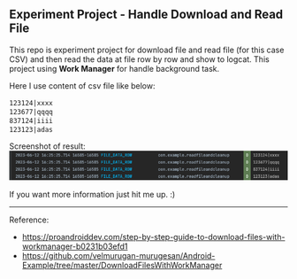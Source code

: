 ## Experiment Project - Handle Download and Read File

This repo is experiment project for download file and read file (for this case CSV) and then read the data at file row by row and show to logcat. This project using **Work Manager** for handle background task.

Here I use content of csv file like below:
```
123124|xxxx
123677|qqqq
837124|iiii
123123|adas
```

Screenshot of result:
![result image](https://github.com/tukangk3tik/handle-download-and-readfile/blob/main/result-image.png?raw=true)

If you want more information just hit me up. :)

---
Reference:
- https://proandroiddev.com/step-by-step-guide-to-download-files-with-workmanager-b0231b03efd1
- https://github.com/velmurugan-murugesan/Android-Example/tree/master/DownloadFilesWithWorkManager
